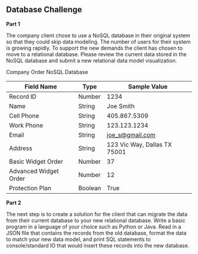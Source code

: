 ## Database Challenge

  **Part 1**

  The company client chose to use a NoSQL database in their original system so that they could skip data modeling. The number of users for their system is growing rapidly. To support the new demands the client has chosen to move to a relational database. Please review the current data stored in the NoSQL database and submit a new relational data model visualization.

Company Order NoSQL Database

|Field Name              | Type    | Sample Value                 |
| -----------------------| ------  | -----------------------------|
|Record ID               | Number  | 1234                         |
|Name                    | String  | Joe Smith                    |
|Cell Phone              | String  | 405.867.5309                 |
|Work Phone              | String  | 123.123.1234                 |
|Email                   | String  | joe_s@gmail.com              |
|Address                 | String  | 123 Vic Way, Dallas TX 75001 |
|Basic Widget Order      | Number  | 37                           |
|Advanced Widget Order   | Number  | 12                           |
|Protection Plan         | Boolean | True                         |

**Part 2**

  The next step is to create a solution for the client that can migrate the data from their current database to your new relational database. Write a basic program in a language of your choice such as Python or Java. Read in a JSON file that contains the records from the old database, format the data to match your new data model, and print SQL statements to console/standard IO that would insert these records into the new database.
